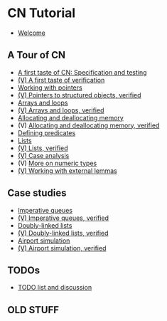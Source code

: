 # CN Tutorial

- [Welcome](welcome.md)

## A Tour of CN
- [A first taste of CN: Specification and testing](first-taste.md)
- [<span style="color:black">(V)</span>
  A first taste of verification](verif-basics.md)
- [Working with pointers](pointers.md)
- [<span style="color:black">(V)</span>
   Pointers to structured objects, verified](verif-pointers.md)
- [Arrays and loops](arrays.md)
- [<span style="color:black">(V)</span>
   Arrays and loops, verified](verif-arrays.md)
- [Allocating and deallocating memory](alloc.md)
- <span style="color:black">(V)</span>
  [Allocating and deallocating memory, verified](verif-alloc.md)
- [Defining predicates](predicates.md)
- [Lists](lists.md)
- [<span style="color:black">(V)</span>
   Lists, verified](verif-lists.md)
- [<span style="color:black">(V)</span>
   Case analysis](verif-splitcase.md)
- <span style="color:black">(V)</span>
  [More on numeric types](verif-numeric.md)
- [<span style="color:black">(V)</span>
   Working with external lemmas](verif-external.md)

## Case studies

- [Imperative queues](../case-studies/imperative-queues.md)
- [<span style="color:black">(V)</span>
   Imperative queues, verified](../case-studies/verif-imperative-queues.md)
- [Doubly-linked lists](../case-studies/doubly-linked-lists.md)
- [<span style="color:black">(V)</span>
   Doubly-linked lists, verified](../case-studies/verif-doubly-linked-lists.md)
- [Airport simulation](../case-studies/the-runway.md)
- [<span style="color:black">(V)</span>
   Airport simulation, verified](../case-studies/verif-the-runway.md)

## TODOs

- [TODO list and discussion](todo.md)

## OLD STUFF





